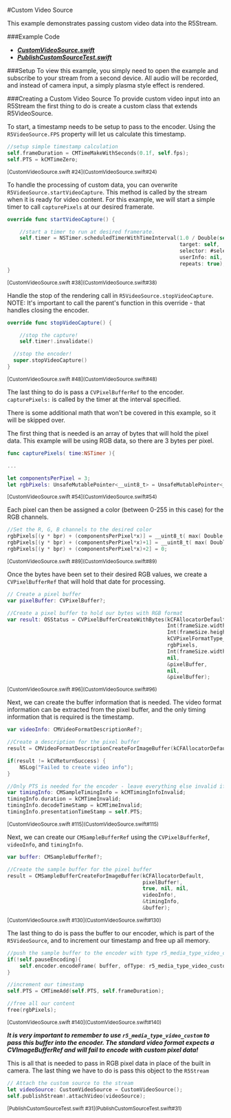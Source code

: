 #Custom Video Source

This example demonstrates passing custom video data into the R5Stream.

###Example Code
- ***[CustomVideoSource.swift](
CustomVideoSource.swift)***
- ***[PublishCustomSourceTest.swift](
PublishCustomSourceTest.swift)***

###Setup
To view this example, you simply need to open the example and subscribe to your stream from a second device.  All audio will be recorded, and instead of camera input, a simply plasma style effect is rendered.

###Creating a Custom Video Source
To provide custom video input into an R5Stream the first thing to do is create a custom class that extends R5VideoSource.

To start, a timestamp needs to be setup to pass to the encoder.  Using the `R5VideoSource.FPS` property will let us calculate this timestamp.

```Swift
//setup simple timestamp calculation
self.frameDuration = CMTimeMakeWithSeconds(0.1f, self.fps);
self.PTS = kCMTimeZero;
```
<sup>
[CustomVideoSource.swift #24](CustomVideoSource.swift#24)
</sup>

To handle the processing of custom data, you can overwrite `R5VideoSource.startVideoCapture`.  This method is called by the stream when it is ready for video content.  For this example, we will start a simple timer to call `capturePixels` at our desired framerate.

```Swift
override func startVideoCapture() {

	//start a timer to run at desired framerate.
	self.timer = NSTimer.scheduledTimerWithTimeInterval(1.0 / Double(self.fps),
                                                        target: self,
                                                        selector: #selector(capturePixels),
                                                        userInfo: nil,
                                                        repeats: true);
}
```
<sup>
[CustomVideoSource.swift #38](CustomVideoSource.swift#38)
</sup>

Handle the stop of the rendering call in `R5VideoSource.stopVideoCapture`. NOTE: It's important to call the parent's function in this override - that handles closing the encoder.

```Swift
override func stopVideoCapture() {

	//stop the capture!
	self.timer!.invalidate()

  //stop the encoder!
  super.stopVideoCapture()
}
```
<sup>
[CustomVideoSource.swift #48](CustomVideoSource.swift#48)
</sup>

The last thing to do is pass a `CVPixelBufferRef` to the encoder.  `capturePixels:` is called by the timer at the interval specified.

There is some additional math that won't be covered in this example, so it will be skipped over.

The first thing that is needed is an array of bytes that will hold the pixel data.  This example will be using RGB data, so there are 3 bytes per pixel.

```Swift
func capturePixels( time:NSTimer ){

...

let componentsPerPixel = 3;
let rgbPixels: UnsafeMutablePointer<__uint8_t> = UnsafeMutablePointer<__uint8_t>.alloc(Int(frameSize.width * frameSize.height) * componentsPerPixel);
```
<sup>
[CustomVideoSource.swift #54](CustomVideoSource.swift#54)
</sup>

Each pixel can then be assigned a color (between 0-255 in this case) for the RGB channels.

```Swift
//Set the R, G, B channels to the desired color
rgbPixels[(y * bpr) + (componentsPerPixel*x)] = __uint8_t( max( Double(sinf( v * Float(M_PI) )) * Double(UINT8_MAX), 0) );
rgbPixels[(y * bpr) + (componentsPerPixel*x)+1] = __uint8_t( max( Double(cosf( v * Float(M_PI) )) * Double(UINT8_MAX), 0) );
rgbPixels[(y * bpr) + (componentsPerPixel*x)+2] = 0;
```
<sup>
[CustomVideoSource.swift #89](CustomVideoSource.swift#89)
</sup>

Once the bytes have been set to their desired RGB values, we create a `CVPixelBufferRef` that will hold that date for processing.

```Swift
// Create a pixel buffer
var pixelBuffer: CVPixelBuffer?;

//Create a pixel buffer to hold our bytes with RGB format
var result: OSStatus = CVPixelBufferCreateWithBytes(kCFAllocatorDefault,
                                                    Int(frameSize.width),
                                                    Int(frameSize.height),
                                                    kCVPixelFormatType_24RGB,
                                                    rgbPixels,
                                                    Int(frameSize.width) * componentsPerPixel,
                                                    nil,
                                                    &pixelBuffer,
                                                    nil,
                                                    &pixelBuffer);
```
<sup>
[CustomVideoSource.swift #96](CustomVideoSource.swift#96)
</sup>

Next, we can create the buffer information that is needed.  The video format information can be extracted from the pixel buffer, and the only timing information that is required is the timestamp.

```Swift
var videoInfo: CMVideoFormatDescriptionRef?;

//Create a description for the pixel buffer
result = CMVideoFormatDescriptionCreateForImageBuffer(kCFAllocatorDefault, pixelBuffer!, &videoInfo);

if(result != kCVReturnSuccess) {
	NSLog("Failed to create video info");
}

//Only PTS is needed for the encoder - leave everything else invalid if you want
var timingInfo: CMSampleTimingInfo = kCMTimingInfoInvalid;
timingInfo.duration = kCMTimeInvalid;
timingInfo.decodeTimeStamp = kCMTimeInvalid;
timingInfo.presentationTimeStamp = self.PTS;
```
<sup>
[CustomVideoSource.swift #115](CustomVideoSource.swift#115)
</sup>

Next, we can create our `CMSampleBufferRef` using the `CVPixelBufferRef`, `videoInfo`, and `timingInfo`.

```Swift
var buffer: CMSampleBufferRef?;

//Create the sample buffer for the pixel buffer
result = CMSampleBufferCreateForImageBuffer(kCFAllocatorDefault,
                                            pixelBuffer!,
                                            true, nil, nil,
                                            videoInfo!,
                                            &timingInfo,
                                            &buffer);
```
<sup>
[CustomVideoSource.swift #130](CustomVideoSource.swift#130)
</sup>

The last thing to do is pass the buffer to our encoder, which is part of the `R5VideoSource`, and to increment our timestamp and free up all memory.

```Swift
//push the sample buffer to the encoder with type r5_media_type_video_custom
if(!self.pauseEncoding){
	self.encoder.encodeFrame( buffer, ofType: r5_media_type_video_custom );
}

//increment our timestamp
self.PTS = CMTimeAdd(self.PTS, self.frameDuration);

//free all our content
free(rgbPixels);
```
 <sup>
[CustomVideoSource.swift #140](CustomVideoSource.swift#140)
</sup>


***It is very important to remember to use `r5_media_type_video_custom` to pass this buffer into the encoder.  The standard video format expects a CVImageBufferRef and will fail to encode with custom pixel data!***


This is all that is needed to pass in RGB pixel data in place of the built in camera.  The last thing we have to do is pass this object to the `R5Stream`

```Swift
// Attach the custom source to the stream
let videoSource: CustomVideoSource = CustomVideoSource();
self.publishStream!.attachVideo(videoSource);

```
 <sup>
[PublishCustomSourceTest.swift #31](PublishCustomSourceTest.swift#31)
</sup>
